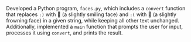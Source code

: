 Developed a Python program, `faces.py`, which includes a `convert` function that replaces `:)` with 🙂 (a slightly smiling face) and `:(` with 🙁 (a slightly frowning face) in a given string, while keeping all other text unchanged. Additionally, implemented a `main` function that prompts the user for input, processes it using `convert`, and prints the result.